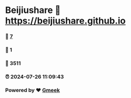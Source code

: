 # Beijiushare :link: https://beijiushare.github.io 
### :page_facing_up: [7](https://beijiushare.github.io/tag.html) 
### :speech_balloon: 1 
### :hibiscus: 3511 
### :alarm_clock: 2024-07-26 11:09:43 
### Powered by :heart: [Gmeek](https://github.com/Meekdai/Gmeek)
